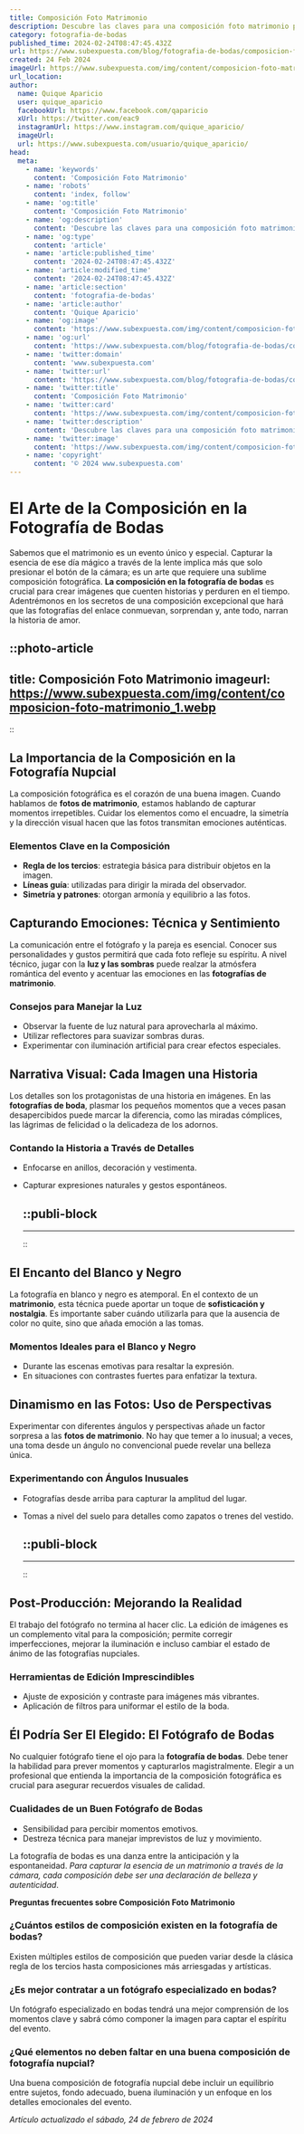 ```yaml
---
title: Composición Foto Matrimonio
description: Descubre las claves para una composición foto matrimonio perfecta; encuadre, iluminación y momentos únicos captados con maestría.
category: fotografia-de-bodas
published_time: 2024-02-24T08:47:45.432Z
url: https://www.subexpuesta.com/blog/fotografia-de-bodas/composicion-foto-matrimonio
created: 24 Feb 2024
imageUrl: https://www.subexpuesta.com/img/content/composicion-foto-matrimonio_1.webp
url_location:
author:
  name: Quique Aparicio
  user: quique_aparicio
  facebookUrl: https://www.facebook.com/qaparicio
  xUrl: https://twitter.com/eac9
  instagramUrl: https://www.instagram.com/quique_aparicio/
  imageUrl: 
  url: https://www.subexpuesta.com/usuario/quique_aparicio/
head:
  meta:
    - name: 'keywords'
      content: 'Composición Foto Matrimonio'
    - name: 'robots'
      content: 'index, follow'
    - name: 'og:title'
      content: 'Composición Foto Matrimonio'
    - name: 'og:description'
      content: 'Descubre las claves para una composición foto matrimonio perfecta; encuadre, iluminación y momentos únicos captados con maestría.'
    - name: 'og:type'
      content: 'article'
    - name: 'article:published_time'
      content: '2024-02-24T08:47:45.432Z'
    - name: 'article:modified_time'
      content: '2024-02-24T08:47:45.432Z'
    - name: 'article:section'
      content: 'fotografia-de-bodas'
    - name: 'article:author'
      content: 'Quique Aparicio'
    - name: 'og:image'
      content: 'https://www.subexpuesta.com/img/content/composicion-foto-matrimonio_1.webp'
    - name: 'og:url'
      content: 'https://www.subexpuesta.com/blog/fotografia-de-bodas/composicion-foto-matrimonio'
    - name: 'twitter:domain'
      content: 'www.subexpuesta.com'
    - name: 'twitter:url'
      content: 'https://www.subexpuesta.com/blog/fotografia-de-bodas/composicion-foto-matrimonio'
    - name: 'twitter:title'
      content: 'Composición Foto Matrimonio'
    - name: 'twitter:card'
      content: 'https://www.subexpuesta.com/img/content/composicion-foto-matrimonio_1.webp'
    - name: 'twitter:description'
      content: 'Descubre las claves para una composición foto matrimonio perfecta; encuadre, iluminación y momentos únicos captados con maestría.'
    - name: 'twitter:image'
      content: 'https://www.subexpuesta.com/img/content/composicion-foto-matrimonio_1.webp'
    - name: 'copyright'
      content: '© 2024 www.subexpuesta.com'
---
```

# El Arte de la Composición en la Fotografía de Bodas

Sabemos que el matrimonio es un evento único y especial. Capturar la esencia de ese día mágico a través de la lente implica más que solo presionar el botón de la cámara; es un arte que requiere una sublime composición fotográfica. **La composición en la fotografía de bodas** es crucial para crear imágenes que cuenten historias y perduren en el tiempo. Adentrémonos en los secretos de una composición excepcional que hará que las fotografías del enlace conmuevan, sorprendan y, ante todo, narran la historia de amor.


::photo-article
---
title: Composición Foto Matrimonio
imageurl: https://www.subexpuesta.com/img/content/composicion-foto-matrimonio_1.webp
---
::


## La Importancia de la Composición en la Fotografía Nupcial

La composición fotográfica es el corazón de una buena imagen. Cuando hablamos de **fotos de matrimonio**, estamos hablando de capturar momentos irrepetibles. Cuidar los elementos como el encuadre, la simetría y la dirección visual hacen que las fotos transmitan emociones auténticas.

### Elementos Clave en la Composición
- **Regla de los tercios**: estrategia básica para distribuir objetos en la imagen.
- **Líneas guía**: utilizadas para dirigir la mirada del observador.
- **Simetría y patrones**: otorgan armonía y equilibrio a las fotos.

## Capturando Emociones: Técnica y Sentimiento

La comunicación entre el fotógrafo y la pareja es esencial. Conocer sus personalidades y gustos permitirá que cada foto refleje su espíritu. A nivel técnico, jugar con la **luz y las sombras** puede realzar la atmósfera romántica del evento y acentuar las emociones en las **fotografías de matrimonio**.

### Consejos para Manejar la Luz
- Observar la fuente de luz natural para aprovecharla al máximo.
- Utilizar reflectores para suavizar sombras duras.
- Experimentar con iluminación artificial para crear efectos especiales.

## Narrativa Visual: Cada Imagen una Historia

Los detalles son los protagonistas de una historia en imágenes. En las **fotografías de boda**, plasmar los pequeños momentos que a veces pasan desapercibidos puede marcar la diferencia, como las miradas cómplices, las lágrimas de felicidad o la delicadeza de los adornos.

### Contando la Historia a Través de Detalles
- Enfocarse en anillos, decoración y vestimenta.
- Capturar expresiones naturales y gestos espontáneos.


  ::publi-block
  ---
  ---
  ::
  
  
## El Encanto del Blanco y Negro

La fotografía en blanco y negro es atemporal. En el contexto de un **matrimonio**, esta técnica puede aportar un toque de **sofisticación y nostalgia**. Es importante saber cuándo utilizarla para que la ausencia de color no quite, sino que añada emoción a las tomas.

### Momentos Ideales para el Blanco y Negro
- Durante las escenas emotivas para resaltar la expresión.
- En situaciones con contrastes fuertes para enfatizar la textura.

## Dinamismo en las Fotos: Uso de Perspectivas

Experimentar con diferentes ángulos y perspectivas añade un factor sorpresa a las **fotos de matrimonio**. No hay que temer a lo inusual; a veces, una toma desde un ángulo no convencional puede revelar una belleza única.

### Experimentando con Ángulos Inusuales
- Fotografías desde arriba para capturar la amplitud del lugar.
- Tomas a nivel del suelo para detalles como zapatos o trenes del vestido.


  ::publi-block
  ---
  ---
  ::
  
  
## Post-Producción: Mejorando la Realidad

El trabajo del fotógrafo no termina al hacer clic. La edición de imágenes es un complemento vital para la composición; permite corregir imperfecciones, mejorar la iluminación e incluso cambiar el estado de ánimo de las fotografías nupciales.

### Herramientas de Edición Imprescindibles
- Ajuste de exposición y contraste para imágenes más vibrantes.
- Aplicación de filtros para uniformar el estilo de la boda.

## Él Podría Ser El Elegido: El Fotógrafo de Bodas

No cualquier fotógrafo tiene el ojo para la **fotografía de bodas**. Debe tener la habilidad para prever momentos y capturarlos magistralmente. Elegir a un profesional que entienda la importancia de la composición fotográfica es crucial para asegurar recuerdos visuales de calidad.

### Cualidades de un Buen Fotógrafo de Bodas
- Sensibilidad para percibir momentos emotivos.
- Destreza técnica para manejar imprevistos de luz y movimiento.

La fotografía de bodas es una danza entre la anticipación y la espontaneidad. *Para capturar la esencia de un matrimonio a través de la cámara, cada composición debe ser una declaración de belleza y autenticidad*. 

**Preguntas frecuentes sobre Composición Foto Matrimonio**

### ¿Cuántos estilos de composición existen en la fotografía de bodas?
Existen múltiples estilos de composición que pueden variar desde la clásica regla de los tercios hasta composiciones más arriesgadas y artísticas.

### ¿Es mejor contratar a un fotógrafo especializado en bodas?
Un fotógrafo especializado en bodas tendrá una mejor comprensión de los momentos clave y sabrá cómo componer la imagen para captar el espíritu del evento.

### ¿Qué elementos no deben faltar en una buena composición de fotografía nupcial?
Una buena composición de fotografía nupcial debe incluir un equilibrio entre sujetos, fondo adecuado, buena iluminación y un enfoque en los detalles emocionales del evento.

_Artículo actualizado el sábado, 24 de febrero de 2024_